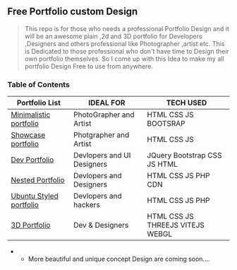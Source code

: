 ## Free Portfolio custom Design

> This repo is for those who needs a professional Portfolio Design and it will be an awesome plain ,2d and 3D portfolio for Developers ,Designers and others professional like Photographer ,artist etc. This is Dedicated to those  professional who don't have time to Design their own portfolio themselves. So I come up with this Idea to make my all portfolio Design Free to use from anywhere.


### Table of Contents


|  **Portfolio List**  |  **IDEAL FOR**  | **TECH USED** |
|---|---|---|
| [Minimalistic portfolio](https://github.com/ZiaCodes/vikash-web) | PhotoGrapher and Artist | HTML CSS JS BOOTSRAP |
| [Showcase portfolio](https://github.com/ZiaCodes/ZiAhmed) | Photgrapher and Artist | HTML CSS JS |
| [Dev Portfolio](https://github.com/ZiaCodes/My-portfolio) | Devlopers and UI Designers | JQuery Bootstrap CSS JS HTML |
| [Nested Portfolio](https://github.com/ZiaCodes/Portfolio-Web-Design) | Devlopers and Designers | HTML CSS JS PHP CDN |
| [Ubuntu Styled portfolio](https://github.com/ZiaCodes/PortfolioDesignbasedon_ubuntuOs_STyle) | Devlopers and hackers | HTML CSS JS PHP | 
| [3D Portfolio](https://github.com/ZiaCodes/vite-threejs) | Dev & Designers | HTML CSS JS THREEJS VITEJS WEBGL|


* * More beautiful and unique concept Design are coming soon....
